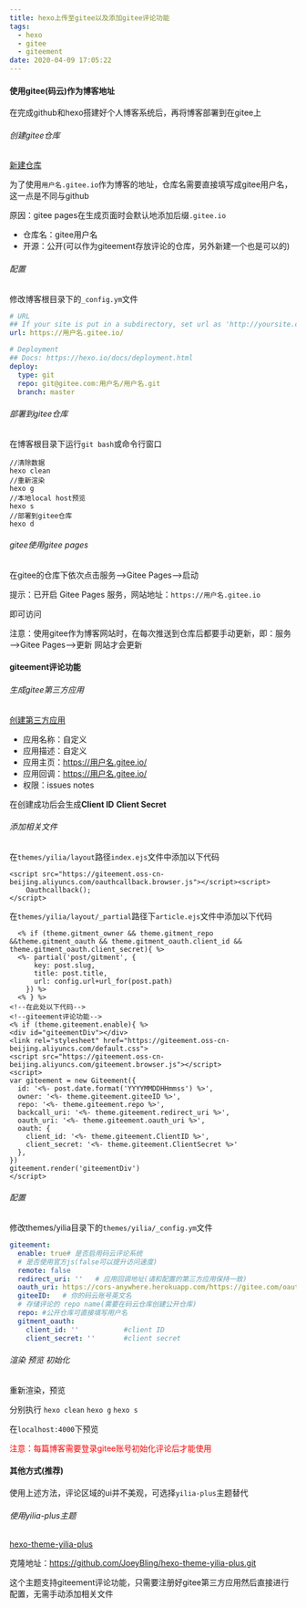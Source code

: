 ```yaml
---
title: hexo上传至gitee以及添加gitee评论功能
tags:
  - hexo
  - gitee
  - giteement
date: 2020-04-09 17:05:22
---
```


#### 使用gitee(码云)作为博客地址

在完成github和hexo搭建好个人博客系统后，再将博客部署到在gitee上

###### 创建gitee仓库

[新建仓库](https://gitee.com/projects/new)

为了使用`用户名.gitee.io`作为博客的地址，仓库名需要直接填写成gitee用户名，这一点是不同与github

原因：gitee pages在生成页面时会默认地添加后缀`.gitee.io`

- 仓库名：gitee用户名
- 开源：公开(可以作为giteement存放评论的仓库，另外新建一个也是可以的)

###### 配置

修改博客根目录下的`_config.ym`文件

```yaml
# URL
## If your site is put in a subdirectory, set url as 'http://yoursite.com/child' and root as '/child/'
url: https://用户名.gitee.io/

# Deployment
## Docs: https://hexo.io/docs/deployment.html
deploy:
  type: git
  repo: git@gitee.com:用户名/用户名.git
  branch: master
```

###### 部署到gitee仓库

在博客根目录下运行`git bash`或命令行窗口

```shell
//清除数据
hexo clean
//重新渲染
hexo g
//本地local host预览
hexo s
//部署到gitee仓库
hexo d
```

###### gitee使用gitee pages

在gitee的仓库下依次点击服务——>Gitee Pages——>启动

提示：已开启 Gitee Pages 服务，网站地址：`https://用户名.gitee.io`

即可访问

注意：使用gitee作为博客网站时，在每次推送到仓库后都要手动更新，即：服务——>Gitee Pages——>更新	网站才会更新

<!--more-->

#### giteement评论功能

###### 生成gitee第三方应用

[创建第三方应用](https://gitee.com/oauth/applications/new)

- 应用名称：自定义
- 应用描述：自定义
- 应用主页：https://用户名.gitee.io/
- 应用回调：https://用户名.gitee.io/
- 权限：issues	notes

在创建成功后会生成**Client ID** 	**Client Secret**

###### 添加相关文件

在`themes/yilia/layout`路径`index.ejs`文件中添加以下代码

```ejs
<script src="https://giteement.oss-cn-beijing.aliyuncs.com/oauthcallback.browser.js"></script><script>
    Oauthcallback();
</script>
```

在`themes/yilia/layout/_partial`路径下`article.ejs`文件中添加以下代码

```ejs
  <% if (theme.gitment_owner && theme.gitment_repo &&theme.gitment_oauth && theme.gitment_oauth.client_id && theme.gitment_oauth.client_secret){ %>
  <%- partial('post/gitment', {
      key: post.slug,
      title: post.title,
      url: config.url+url_for(post.path)
    }) %>
  <% } %>
<!--在此处以下代码-->
<!--giteement评论功能-->
<% if (theme.giteement.enable){ %>
<div id="giteementDiv"></div>
<link rel="stylesheet" href="https://giteement.oss-cn-beijing.aliyuncs.com/default.css">
<script src="https://giteement.oss-cn-beijing.aliyuncs.com/giteement.browser.js"></script>
<script>
var giteement = new Giteement({
  id: '<%- post.date.format('YYYYMMDDHHmmss') %>',
  owner: '<%- theme.giteement.giteeID %>',
  repo: '<%- theme.giteement.repo %>',
  backcall_uri: '<%- theme.giteement.redirect_uri %>',
  oauth_uri: '<%- theme.giteement.oauth_uri %>',
  oauth: {
    client_id: '<%- theme.giteement.ClientID %>',
    client_secret: '<%- theme.giteement.ClientSecret %>'
  },
})
giteement.render('giteementDiv')
</script>
```

###### 配置

修改themes/yilia目录下的`themes/yilia/_config.ym`文件

```yml
giteement:
  enable: true# 是否启用码云评论系统
  # 是否使用官方js(false可以提升访问速度)
  remote: false
  redirect_uri: ''   # 应用回调地址(请和配置的第三方应用保持一致)
  oauth_uri: https://cors-anywhere.herokuapp.com/https://gitee.com/oauth/token
  giteeID:   # 你的码云账号英文名
  # 存储评论的 repo name(需要在码云仓库创建公开仓库)
  repo: #公开仓库可直接填写用户名
  gitment_oauth:
    client_id: ''           #client ID
    client_secret: ''       #client secret
```

###### 渲染	预览	初始化

重新渲染，预览 

分别执行 `hexo clean`  `hexo g`  `hexo s`

在`localhost:4000`下预览

<font color=red>注意：每篇博客需要登录gitee账号初始化评论后才能使用</font>

#### 其他方式(推荐)

使用上述方法，评论区域的ui并不美观，可选择`yilia-plus`主题替代

###### 使用yilia-plus主题

[hexo-theme-yilia-plus](https://github.com/JoeyBling/hexo-theme-yilia-plus)

克隆地址：https://github.com/JoeyBling/hexo-theme-yilia-plus.git

这个主题支持giteement评论功能，只需要注册好gitee第三方应用然后直接进行配置，无需手动添加相关文件